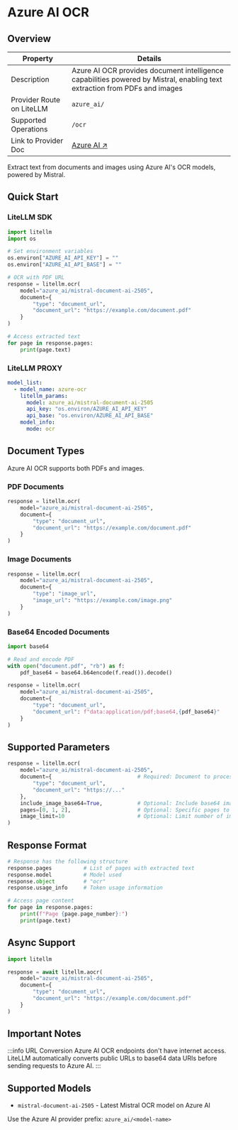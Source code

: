 # Azure AI OCR

## Overview

| Property | Details |
|-------|-------|
| Description | Azure AI OCR provides document intelligence capabilities powered by Mistral, enabling text extraction from PDFs and images |
| Provider Route on LiteLLM | `azure_ai/` |
| Supported Operations | `/ocr` |
| Link to Provider Doc | [Azure AI ↗](https://ai.azure.com/)

Extract text from documents and images using Azure AI's OCR models, powered by Mistral.

## Quick Start

### **LiteLLM SDK**

```python showLineNumbers title="SDK Usage"
import litellm
import os

# Set environment variables
os.environ["AZURE_AI_API_KEY"] = ""
os.environ["AZURE_AI_API_BASE"] = ""

# OCR with PDF URL
response = litellm.ocr(
    model="azure_ai/mistral-document-ai-2505",
    document={
        "type": "document_url",
        "document_url": "https://example.com/document.pdf"
    }
)

# Access extracted text
for page in response.pages:
    print(page.text)
```

### **LiteLLM PROXY**

```yaml showLineNumbers title="proxy_config.yaml"
model_list:
  - model_name: azure-ocr
    litellm_params:
      model: azure_ai/mistral-document-ai-2505
      api_key: "os.environ/AZURE_AI_API_KEY"
      api_base: "os.environ/AZURE_AI_API_BASE"
    model_info:
      mode: ocr
```

## Document Types

Azure AI OCR supports both PDFs and images.

### PDF Documents

```python showLineNumbers title="PDF OCR"
response = litellm.ocr(
    model="azure_ai/mistral-document-ai-2505",
    document={
        "type": "document_url",
        "document_url": "https://example.com/document.pdf"
    }
)
```

### Image Documents

```python showLineNumbers title="Image OCR"
response = litellm.ocr(
    model="azure_ai/mistral-document-ai-2505",
    document={
        "type": "image_url",
        "image_url": "https://example.com/image.png"
    }
)
```

### Base64 Encoded Documents

```python showLineNumbers title="Base64 PDF"
import base64

# Read and encode PDF
with open("document.pdf", "rb") as f:
    pdf_base64 = base64.b64encode(f.read()).decode()

response = litellm.ocr(
    model="azure_ai/mistral-document-ai-2505",
    document={
        "type": "document_url",
        "document_url": f"data:application/pdf;base64,{pdf_base64}"
    }
)
```

## Supported Parameters

```python showLineNumbers title="All Parameters"
response = litellm.ocr(
    model="azure_ai/mistral-document-ai-2505",
    document={                           # Required: Document to process
        "type": "document_url",
        "document_url": "https://..."
    },
    include_image_base64=True,           # Optional: Include base64 images
    pages=[0, 1, 2],                     # Optional: Specific pages to process
    image_limit=10                       # Optional: Limit number of images
)
```

## Response Format

```python showLineNumbers title="Response Structure"
# Response has the following structure
response.pages          # List of pages with extracted text
response.model          # Model used
response.object         # "ocr"
response.usage_info     # Token usage information

# Access page content
for page in response.pages:
    print(f"Page {page.page_number}:")
    print(page.text)
```

## Async Support

```python showLineNumbers title="Async Usage"
import litellm

response = await litellm.aocr(
    model="azure_ai/mistral-document-ai-2505",
    document={
        "type": "document_url",
        "document_url": "https://example.com/document.pdf"
    }
)
```

## Important Notes

:::info URL Conversion
Azure AI OCR endpoints don't have internet access. LiteLLM automatically converts public URLs to base64 data URIs before sending requests to Azure AI.
:::

## Supported Models

- `mistral-document-ai-2505` - Latest Mistral OCR model on Azure AI

Use the Azure AI provider prefix: `azure_ai/<model-name>`

